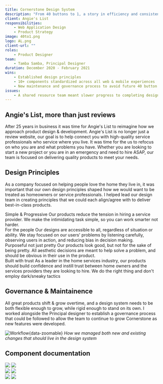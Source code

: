 ```yaml
---
title: Cornerstone Design System
description: "From 40 buttons to 1, a story in efficiency and consistency"
client: Angie's List 
responsibilities:
    - Web Application Design
    - Product Strategy
image: 40to1.png
logo: AL.png
client-url: ""
roles: 
    - Product Designer
team: 
    - Tamba Samba, Principal Designer
duration: December 2020 - February 2021
wins: 
    - Established design principles
    - 10+ components standardized across all web & mobile experiences
    - New maintenance and governance process to avoid future 40 button scenarios
issues:
    - A shared resource team meant slower progress to completing design system goals
---
```

<section>

## Angie's List, more than just reviews
After 25 years in business it was time for Angie's List to reimagine how we approach product design & development. Angie's List is no longer just a review website, our goal is to help connect you with high-quality service professionals who service where you live. It was time for the us to refocus on who you are and what problems you have. Whether you are looking to start a new project or you are in an emergency and need to hire ASAP, our team is focused on delivering quality products to meet your needs.
</section>
<section>

## Design Principles
As a company focused on helping people love the home they live in, it was important that our own design principles shaped how we would want to be treated as homeowners or service professionals. I helped lead our design team in creating principles that we could each align/agree with to deliver best-in-class products.
<div class="principles">
    <div class="row">
        <div class="principle">
            <span>Simple & Progressive</span>
            <span>Our products reduce the tension in hiring a service provider. We make the intimidating task simple, so you can work smarter not harder.</span>
        </div>
        <div class="principle">
            <span>For the people</span>
            <span>Our designs are accessible to all, regardless of situation or ability. We stay focused on our users' problems by listening carefully, observing users in action, and reducing bias in decision making.</span>
        </div>
    </div>
    <div class="row">
        <div class="principle">
            <span>Purposeful not just pretty</span>
            <span>Our products look good, but not for the sake of being pretty. All aesthetic decisions are meant to help solve a problem, and should be obvious in their use in the product.</span>
        </div>
        <div class="principle">
            <span>Built with trust</span>
            <span>As a leader in the home services industry, our products should build confidence and instill trust between home owners and the services providers they are looking to hire. We do the right thing and don't employ dark/sneaky tactics</span>
        </div>
    </div>
</div>
</section>
<section>

## Governance & Maintainence
All great products shift & grow overtime, and a design system needs to be both flexible enough to grow, while rigid enough to stand on its own. I worked alongside the Principal designer to establish a governance process that could be followed to allow the team to continue to grow Cornerstone as new features were developed.

![Workflow](/assets/projects/cornerstone/workflow.png){data-zoomable}
*How we managed both new and existing changes that should live in the design system*
</section>
<section>

## Component documentation
<div class="image-grid">
    <div class="column">
        <img src="https://placehold.co/600x400" data-zoomable />
        <img src="https://placehold.co/300x500" data-zoomable />
    </div>
    <div class="column">
        <img src="https://placehold.co/600x800" data-zoomable />
        <img src="https://placehold.co/600x300" data-zoomable />
    </div>
    <div class="column">
        <img src="https://placehold.co/600x400" data-zoomable />
        <img src="https://placehold.co/600x400" data-zoomable />
    </div>
</div>
</section>

